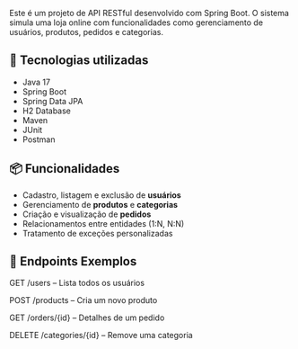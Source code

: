 Este é um projeto de API RESTful desenvolvido com Spring Boot. O sistema simula uma loja online com funcionalidades como gerenciamento de usuários, produtos, pedidos e categorias.

## 🚀 Tecnologias utilizadas

- Java 17
- Spring Boot
- Spring Data JPA
- H2 Database
- Maven
- JUnit 
- Postman

## 📦 Funcionalidades

- Cadastro, listagem e exclusão de **usuários**
- Gerenciamento de **produtos** e **categorias**
- Criação e visualização de **pedidos**
- Relacionamentos entre entidades (1:N, N:N)
- Tratamento de exceções personalizadas
  
## 🧪 Endpoints Exemplos
GET /users – Lista todos os usuários

POST /products – Cria um novo produto

GET /orders/{id} – Detalhes de um pedido

DELETE /categories/{id} – Remove uma categoria

